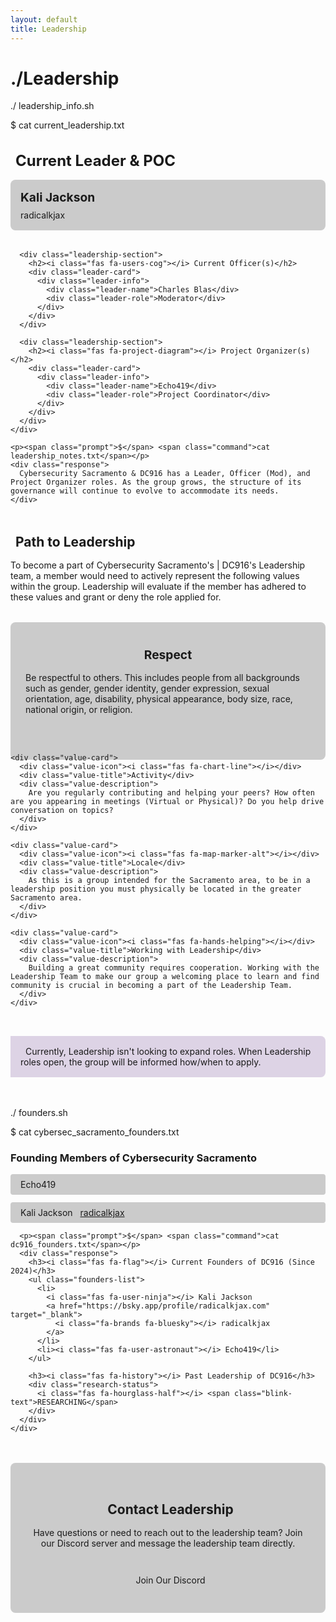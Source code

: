 ```yaml
---
layout: default
title: Leadership
---
```


# <span class="prompt">./</span>Leadership

<div class="terminal-window">
  <div class="terminal-header">
    <div class="terminal-controls">
      <span class="control close"></span>
      <span class="control minimize"></span>
      <span class="control maximize"></span>
    </div>
    <div class="terminal-title">
      <span class="prompt">./</span> leadership_info.sh
    </div>
  </div>
  <div class="terminal-content">
    <p><span class="prompt">$</span> <span class="command">cat current_leadership.txt</span></p>
    <div class="response">
      <div class="leadership-section">
        <h2><i class="fas fa-user-shield"></i> Current Leader & POC</h2>
        <div class="leader-card">
          <div class="leader-info">
            <div class="leader-name">Kali Jackson</div>
            <div class="leader-handle">
              <a href="https://bsky.app/profile/radicalkjax.com" target="_blank">
                <i class="fa-brands fa-bluesky"></i> radicalkjax
              </a>
            </div>
          </div>
        </div>
      </div>
      
      <div class="leadership-section">
        <h2><i class="fas fa-users-cog"></i> Current Officer(s)</h2>
        <div class="leader-card">
          <div class="leader-info">
            <div class="leader-name">Charles Blas</div>
            <div class="leader-role">Moderator</div>
          </div>
        </div>
      </div>
      
      <div class="leadership-section">
        <h2><i class="fas fa-project-diagram"></i> Project Organizer(s)</h2>
        <div class="leader-card">
          <div class="leader-info">
            <div class="leader-name">Echo419</div>
            <div class="leader-role">Project Coordinator</div>
          </div>
        </div>
      </div>
    </div>
    
    <p><span class="prompt">$</span> <span class="command">cat leadership_notes.txt</span></p>
    <div class="response">
      Cybersecurity Sacramento & DC916 has a Leader, Officer (Mod), and Project Organizer roles. As the group grows, the structure of its governance will continue to evolve to accommodate its needs.
    </div>
  </div>
</div>

<div class="leadership-path">
  <h2><i class="fas fa-road"></i> Path to Leadership</h2>
  <p>To become a part of Cybersecurity Sacramento's | DC916's Leadership team, a member would need to actively represent the following values within the group. Leadership will evaluate if the member has adhered to these values and grant or deny the role applied for.</p>
  
  <div class="value-cards">
    <div class="value-card">
      <div class="value-icon"><i class="fas fa-handshake"></i></div>
      <div class="value-title">Respect</div>
      <div class="value-description">
        Be respectful to others. This includes people from all backgrounds such as gender, gender identity, gender expression, sexual orientation, age, disability, physical appearance, body size, race, national origin, or religion.
      </div>
    </div>
    
    <div class="value-card">
      <div class="value-icon"><i class="fas fa-chart-line"></i></div>
      <div class="value-title">Activity</div>
      <div class="value-description">
        Are you regularly contributing and helping your peers? How often are you appearing in meetings (Virtual or Physical)? Do you help drive conversation on topics?
      </div>
    </div>
    
    <div class="value-card">
      <div class="value-icon"><i class="fas fa-map-marker-alt"></i></div>
      <div class="value-title">Locale</div>
      <div class="value-description">
        As this is a group intended for the Sacramento area, to be in a leadership position you must physically be located in the greater Sacramento area.
      </div>
    </div>
    
    <div class="value-card">
      <div class="value-icon"><i class="fas fa-hands-helping"></i></div>
      <div class="value-title">Working with Leadership</div>
      <div class="value-description">
        Building a great community requires cooperation. Working with the Leadership Team to make our group a welcoming place to learn and find community is crucial in becoming a part of the Leadership Team.
      </div>
    </div>
  </div>
  
  <div class="notice">
    <i class="fas fa-info-circle"></i> Currently, Leadership isn't looking to expand roles. When Leadership roles open, the group will be informed how/when to apply.
  </div>
</div>

<div class="founders-section">
  <div class="terminal-window">
    <div class="terminal-header">
      <div class="terminal-controls">
        <span class="control close"></span>
        <span class="control minimize"></span>
        <span class="control maximize"></span>
      </div>
      <div class="terminal-title">
        <span class="prompt">./</span> founders.sh
      </div>
    </div>
    <div class="terminal-content">
      <p><span class="prompt">$</span> <span class="command">cat cybersec_sacramento_founders.txt</span></p>
      <div class="response">
        <h3><i class="fas fa-flag"></i> Founding Members of Cybersecurity Sacramento</h3>
        <ul class="founders-list">
          <li><i class="fas fa-user-astronaut"></i> Echo419</li>
          <li>
            <i class="fas fa-user-ninja"></i> Kali Jackson 
            <a href="https://bsky.app/profile/radicalkjax.com" target="_blank">
              <i class="fa-brands fa-bluesky"></i> radicalkjax
            </a>
          </li>
        </ul>
      </div>
      
      <p><span class="prompt">$</span> <span class="command">cat dc916_founders.txt</span></p>
      <div class="response">
        <h3><i class="fas fa-flag"></i> Current Founders of DC916 (Since 2024)</h3>
        <ul class="founders-list">
          <li>
            <i class="fas fa-user-ninja"></i> Kali Jackson 
            <a href="https://bsky.app/profile/radicalkjax.com" target="_blank">
              <i class="fa-brands fa-bluesky"></i> radicalkjax
            </a>
          </li>
          <li><i class="fas fa-user-astronaut"></i> Echo419</li>
        </ul>
        
        <h3><i class="fas fa-history"></i> Past Leadership of DC916</h3>
        <div class="research-status">
          <i class="fas fa-hourglass-half"></i> <span class="blink-text">RESEARCHING</span>
        </div>
      </div>
    </div>
  </div>
</div>

<div class="contact-section">
  <h2><i class="fas fa-envelope"></i> Contact Leadership</h2>
  <p>Have questions or need to reach out to the leadership team? Join our Discord server and message the leadership team directly.</p>
  <a href="https://discord.gg/Dkn5DZTaGh" class="discord-link">
    <i class="fab fa-discord"></i> Join Our Discord
  </a>
</div>

<style>
.leadership-section {
  margin-bottom: 2rem;
}

.leadership-section h2 {
  color: var(--conifer);
  margin-bottom: 1rem;
  font-size: 1.5rem;
}

.leadership-section h2 i {
  margin-right: 0.5rem;
}

.leader-card {
  background: rgba(0, 0, 0, 0.2);
  border: 1px solid var(--kings-purple);
  border-radius: 8px;
  padding: 1rem;
  margin-bottom: 1rem;
  transition: all 0.3s ease;
}

.leader-card:hover {
  transform: translateY(-3px);
  box-shadow: 0 5px 15px rgba(0, 0, 0, 0.3);
  border-color: var(--conifer);
}

.leader-info {
  display: flex;
  flex-direction: column;
}

.leader-name {
  font-size: 1.2rem;
  font-weight: bold;
  color: var(--kings-silver);
}

.leader-handle {
  margin-top: 0.5rem;
}

.leader-handle a {
  color: var(--conifer);
  text-decoration: none;
  transition: all 0.3s ease;
}

.leader-handle a:hover {
  text-decoration: underline;
}

.leader-role {
  color: var(--kings-silver);
  font-style: italic;
  margin-top: 0.5rem;
}

.leadership-path {
  margin: 3rem 0;
}

.leadership-path h2 {
  color: var(--conifer);
  margin-bottom: 1rem;
}

.leadership-path h2 i {
  margin-right: 0.5rem;
}

.value-cards {
  display: grid;
  grid-template-columns: repeat(auto-fill, minmax(250px, 1fr));
  gap: 1.5rem;
  margin: 2rem 0;
}

.value-card {
  background: rgba(0, 0, 0, 0.2);
  border: 1px solid var(--kings-purple);
  border-radius: 8px;
  padding: 1.5rem;
  transition: all 0.3s ease;
  display: flex;
  flex-direction: column;
  height: 100%;
}

.value-card:hover {
  transform: translateY(-5px);
  box-shadow: 0 5px 15px rgba(0, 0, 0, 0.3);
  border-color: var(--conifer);
}

.value-icon {
  font-size: 2rem;
  color: var(--conifer);
  margin-bottom: 1rem;
  text-align: center;
}

.value-title {
  font-size: 1.2rem;
  font-weight: bold;
  color: var(--kings-silver);
  margin-bottom: 1rem;
  text-align: center;
}

.value-description {
  flex-grow: 1;
}

.notice {
  background: rgba(91, 43, 130, 0.2);
  border-left: 4px solid var(--kings-purple);
  padding: 1rem;
  margin: 2rem 0;
  border-radius: 0 8px 8px 0;
}

.notice i {
  color: var(--conifer);
  margin-right: 0.5rem;
}

.founders-section {
  margin: 3rem 0;
}

.founders-list {
  list-style-type: none;
  padding-left: 0;
}

.founders-list li {
  margin-bottom: 0.75rem;
  padding: 0.5rem;
  background: rgba(0, 0, 0, 0.2);
  border-radius: 4px;
  transition: all 0.3s ease;
}

.founders-list li:hover {
  transform: translateX(5px);
  background: rgba(91, 43, 130, 0.2);
}

.founders-list li i {
  color: var(--conifer);
  margin-right: 0.5rem;
}

.research-status {
  display: inline-block;
  background: rgba(0, 0, 0, 0.3);
  padding: 0.5rem 1rem;
  border-radius: 4px;
  margin-top: 0.5rem;
}

.research-status i {
  color: var(--conifer);
  margin-right: 0.5rem;
}

.blink-text {
  animation: blink 1s step-end infinite;
}

@keyframes blink {
  50% { opacity: 0; }
}

.contact-section {
  margin: 3rem 0;
  text-align: center;
  padding: 2rem;
  background: rgba(0, 0, 0, 0.2);
  border-radius: 8px;
  border: 1px solid var(--kings-purple);
}

.contact-section h2 {
  color: var(--conifer);
  margin-bottom: 1rem;
}

.contact-section h2 i {
  margin-right: 0.5rem;
}

.discord-link {
  display: inline-block;
  background: var(--kings-purple);
  color: var(--terminal-text);
  padding: 0.75rem 1.5rem;
  border-radius: 4px;
  text-decoration: none;
  margin-top: 1rem;
  transition: all 0.3s ease;
}

.discord-link:hover {
  background: var(--conifer);
  color: var(--terminal-background);
  transform: translateY(-2px);
}

.discord-link i {
  margin-right: 0.5rem;
}

@media (max-width: 768px) {
  .value-cards {
    grid-template-columns: 1fr;
  }
  
  .leader-info {
    flex-direction: column;
  }
}
</style>
